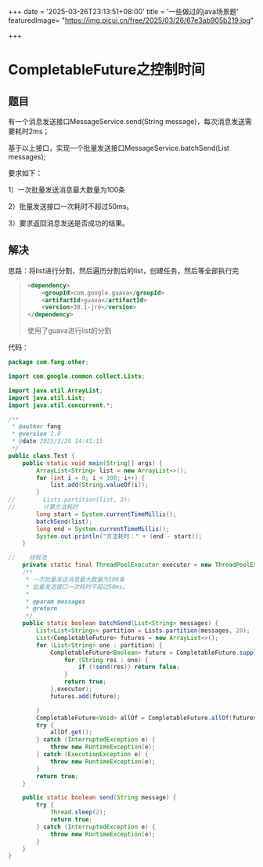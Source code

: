 +++
date = '2025-03-26T23:13:51+08:00'
title = '一些做过的java场景题'
featuredImage= "https://img.picui.cn/free/2025/03/26/67e3ab905b219.jpg"

+++

# CompletableFuture之控制时间

## 题目

有一个消息发送接口MessageService.send(String message)，每次消息发送需要耗时2ms；

基于以上接口，实现一个批量发送接口MessageService.batchSend(List<String> messages);

要求如下：

1）一次批量发送消息最大数量为100条

2）批量发送接口一次耗时不超过50ms。

3）要求返回消息发送是否成功的结果。

## 解决



思路：将list进行分割，然后遍历分割后的list，创建任务，然后等全部执行完

> ```xml
> <dependency>
>     <groupId>com.google.guava</groupId>
>     <artifactId>guava</artifactId>
>     <version>30.1-jre</version>
> </dependency>
> ```
>
> 使用了guava进行list的分割

代码：

```java
package com.fang.other;

import com.google.common.collect.Lists;

import java.util.ArrayList;
import java.util.List;
import java.util.concurrent.*;

/**
 * @author fang
 * @version 1.0
 * @date 2025/3/26 14:41:15
 */
public class Test {
    public static void main(String[] args) {
        ArrayList<String> list = new ArrayList<>();
        for (int i = 0; i < 100; i++) {
            list.add(String.valueOf(i));
        }
//        Lists.partition(list, 3);
//        计算方法耗时
        long start = System.currentTimeMillis();
        batchSend(list);
        long end = System.currentTimeMillis();
        System.out.println("方法耗时：" + (end - start));
    }

//    线程池
    private static final ThreadPoolExecutor executor = new ThreadPoolExecutor(10, 10, 10, TimeUnit.SECONDS, new ArrayBlockingQueue<>(10));
    /**
     * 一次批量发送消息最大数量为100条
     * 批量发送接口一次耗时不超过50ms。
     *
     * @param messages
     * @return
     */
    public static boolean batchSend(List<String> messages) {
        List<List<String>> partition = Lists.partition(messages, 20);
        List<CompletableFuture> futures = new ArrayList<>();
        for (List<String> one : partition) {
            CompletableFuture<Boolean> future = CompletableFuture.supplyAsync(() -> {
                for (String res : one) {
                    if (!send(res)) return false;
                }
                return true;
            },executor);
            futures.add(future);

        }
        CompletableFuture<Void> allOf = CompletableFuture.allOf(futures.toArray(new CompletableFuture[0]));
        try {
            allOf.get();
        } catch (InterruptedException e) {
            throw new RuntimeException(e);
        } catch (ExecutionException e) {
            throw new RuntimeException(e);
        }
        return true;
    }

    public static boolean send(String message) {
        try {
            Thread.sleep(2);
            return true;
        } catch (InterruptedException e) {
            throw new RuntimeException(e);
        }
    }
}

```

